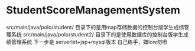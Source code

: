 # StudentScoreManagementSystem
src/main/java/polo/student/ 目录下的是用map存储数据的控制台版学生成绩管理系统
src/main/java/polo/student2/ 目录下的是使用数据库的控制台版学生成绩管理系统
下一步是 serverlet+jsp+mysql版本
自己练手，嫌low勿喷
